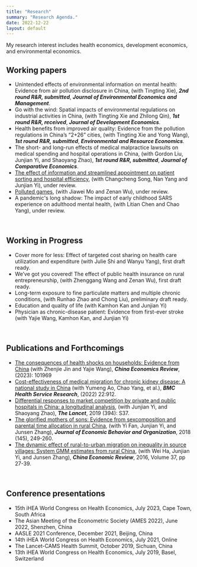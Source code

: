 ```yaml
---
title: "Research"
summary: "Research Agenda."
date: 2022-12-22
layout: default
---
```

My research interest includes health economics, development economics, and environmental economics.

## Working papers
- Unintended effects of environmental information on mental health: Evidence from air pollution disclosure in China, (with Tingting Xie), ***2nd round R&R, submitted***, ***Journal of Environmental Economics and Management***.
- Go with the wind: Spatial impacts of environmental regulations on industrial activities in China, (with Tingting Xie and Zhilong Qin),  ***1st round R&R, received***, ***Journal of Development Economics***.
- Health benefits from improved air quality: Evidence from the pollution regulations in China’s “2+26” cities, (with Tingting Xie and Yong Wang), ***1st round R&R, submitted***, ***Environmental and Resource Economics***.
- The short- and long-run effects of medical malpractice lawsuits on medical spending and hospital operations in China, (with Gordon Liu, Junjian Yi, and Shaoyang Zhao), ***1st round R&R, submitted***, ***Journal of Comparative Economics***.
- [The effect of information and streamlined appointment on patient sorting and hospital efficiency](https://www.researchgate.net/publication/369071342_The_Effect_of_Information_and_Streamlined_Appointment_on_Patient_Sorting_and_Hospital_Efficiency), (with Changcheng Song, Nan Yang and Junjian Yi), under review.
- [Polluted games](https://www.researchgate.net/publication/360016831_Polluted_Games), (with Jiawei Mo and Zenan Wu), under review.
- A pandemic's long shadow: The impact of early childhood SARS experience on adulthood mental health, (with Litian Chen and Chao Yang), under review.

&nbsp;
## Working in Progress

- Cover more for less: Effect of targeted cost sharing on health care utilization and expenditure (with Julie Shi and Wanyu Yang), first draft ready.
- We’ve got you covered! The effect of public health insurance on rural entrepreneurship, (with Zhenggang Wang and Zenan Wu), first draft ready.
- Long-term exposure to fine particulate matters and multiple chronic conditions, (with Runhao Zhao and Chong Liu), preliminary draft ready.
- Education and quality of life (with Kamhon Kan and Junjian Yi)
- Physician as chronic-disease patient: Evidence from first-ever stroke (with Yajie Wang, Kamhon Kan, and Junjian Yi)

&nbsp;
## Publications and Forthcomings

- [The consequences of health shocks on households: Evidence from China](https://www.sciencedirect.com/science/article/pii/S1043951X23000548?via%3Dihub) (with Zhenjie Jin and Yajie Wang), ***China Economics Review***, (2023): 101969
- [Cost-effectiveness of medical migration for chronic kidney disease: A national study in China](https://pubmed.ncbi.nlm.nih.gov/35831849/) (with Yumeng Ao, Chao Yang, et al.), ***BMC Health Service Research***, (2022) 22:912.
- [Differential responses to market competition by private and public hospitals in China: a longitudinal analysis](https://www.sciencedirect.com/science/article/pii/S0140673619323736), (with Junjian Yi, and Shaoyang Zhao), ***The Lancet***, 2019 (394): S37.
- [The glorified mothers of sons: Evidence from sexcomposition and parental time allocation in rural China](https://www.sciencedirect.com/science/article/pii/S0167268117303165),
(with Yi Fan, Junjian Yi, and Junsen Zhang), ***Journal of Economic Behavior and Organization***, 2018 (145), 249-260.
- [The dynamic effect of rural-to-urban migration on inequality in source villages: System GMM estimates from rural China](https://www.sciencedirect.com/science/article/pii/S1043951X15001145), (with Wei Ha, Junjian Yi, and Junsen Zhang), ***China Economic Review***, 2016, Volume 37, pp 27-39.

&nbsp;
## Conference presentations

- 15th iHEA World Congress on Health Economics, July 2023, Cape Town, South Africa
- The Asian Meeting of the Econometric Society (AMES 2022), June 2022, Shenzhen, China
- AASLE 2021 Conference, December 2021, Beijing, China 
- 14th iHEA World Congress on Health Economics, July 2021, Online
- The Lancet-CAMS Health Summit, October 2019, Sichuan, China
- 13th iHEA World Congress on Health Economics, July 2019, Basel, Switzerland
